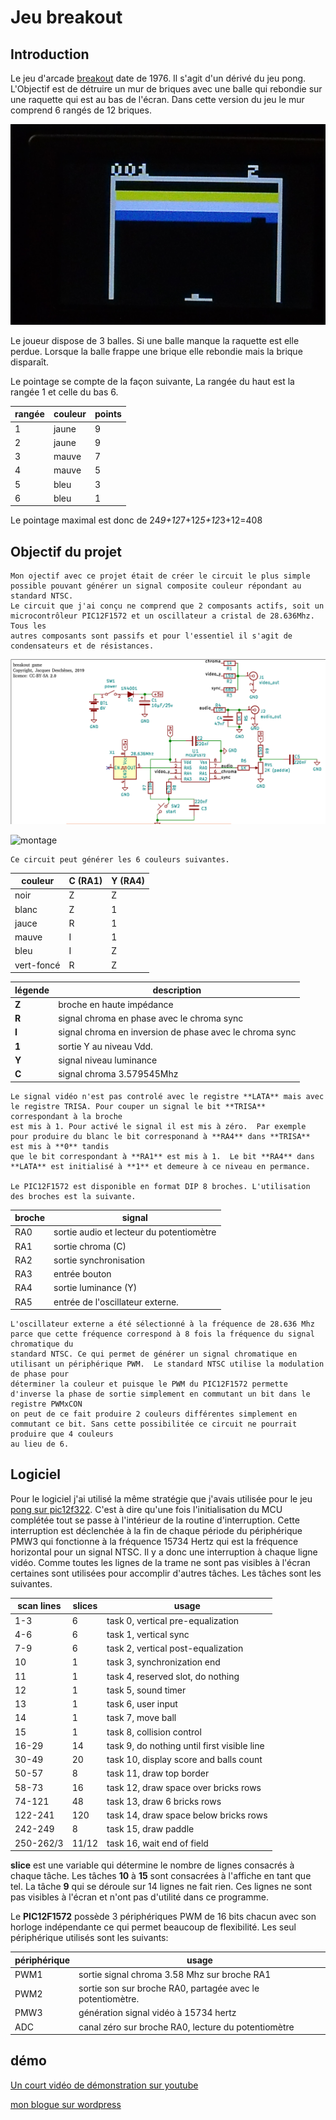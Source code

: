 Jeu breakout
============

Introduction
------------
  Le jeu d'arcade [breakout](https://fr.wikipedia.org/wiki/Breakout_(jeu_vid%C3%A9o,_1976)) date de 1976. Il s'agit d'un dérivé du jeu pong.
  L'Objectif est de détruire un mur de briques avec une balle qui rebondie sur une raquette qui est au bas de l'écran. Dans cette version
  du jeu le mur comprend 6 rangés de 12 briques. 
  
![écran du jeu](ecran.png)

  Le joueur dispose de 3 balles. Si une balle manque la raquette est elle perdue. Lorsque la balle frappe une brique elle rebondie mais la brique
  disparaît. 
  
  Le pointage se compte de la façon suivante, La rangée du haut est la rangée 1 et celle du bas 6.
  
  rangée | couleur | points
  -------|---------|--------
  1 | jaune | 9
  2 | jaune | 9
  3 | mauve | 7
  4 | mauve | 5
  5 | bleu | 3
  6 | bleu | 1
  
  Le pointage maximal est donc de 24*9+12*7+12*5+12*3+12=408
  
  
Objectif du projet
------------------
	Mon ojectif avec ce projet était de créer le circuit le plus simple possible pouvant générer un signal composite couleur répondant au standard NTSC.
	Le circuit que j'ai conçu ne comprend que 2 composants actifs, soit un microcontrôleur PIC12F1572 et un oscillateur a cristal de 28.636Mhz. Tous les
	autres composants sont passifs et pour l'essentiel il s'agit de condensateurs et de résistances.
	
![schématique](schematic-breakout_1572.png)  

![montage](montage.png)

	Ce circuit peut générer les 6 couleurs suivantes.
	
couleur      |  C (RA1) |  Y (RA4)
-------------|----------|-------------
noir       |    Z     |  Z
blanc      |    Z     |  1
jauce      |    R     |  1
mauve      |    I     |  1
bleu       |    I     |  Z
vert-foncé |    R     |  Z 
    

légende | description
---------|-----------
**Z** | broche en haute impédance
**R** | signal chroma en phase avec le chroma sync
**I** | signal chroma en inversion de phase avec le chroma sync
**1** | sortie Y au niveau Vdd.
**Y** | signal niveau luminance
**C** | signal chroma 3.579545Mhz
       
    Le signal vidéo n'est pas controlé avec le registre **LATA** mais avec le registre TRISA. Pour couper un signal le bit **TRISA** correspondant à la broche
    est mis à 1. Pour activé le signal il est mis à zéro.  Par exemple pour produire du blanc le bit corresponand à **RA4** dans **TRISA** est mis à **0** tandis
    que le bit correspondant à **RA1** est mis à 1.  Le bit **RA4** dans **LATA** est initialisé à **1** et demeure à ce niveau en permance.
    
	Le PIC12F1572 est disponible en format DIP 8 broches. L'utilisation des broches est la suivante.
	
broche |  signal
-------|--------
RA0  |  sortie audio et lecteur du potentiomètre
RA1  |  sortie chroma  (C)
RA2  |  sortie synchronisation
RA3  |  entrée bouton
RA4  |  sortie luminance (Y)
RA5  |  entrée de l'oscillateur externe.
      
    L'oscillateur externe a été sélectionné à la fréquence de 28.636 Mhz parce que cette fréquence correspond à 8 fois la fréquence du signal chromatique du 
    standard NTSC. Ce qui permet de générer un signal chromatique en utilisant un périphérique PWM.  Le standard NTSC utilise la modulation de phase pour
    déterminer la couleur et puisque le PWM du PIC12F1572 permette d'inverse la phase de sortie simplement en commutant un bit dans le registre PWMxCON
    on peut de ce fait produire 2 couleurs différentes simplement en commutant ce bit. Sans cette possibilitée ce circuit ne pourrait produire que 4 couleurs
    au lieu de 6.

Logiciel
---------

Pour le logiciel j'ai utilisé la même stratégie que j'avais utilisée pour le jeu [pong sur pic12f322](https://picatout.wordpress.com/2013/08/17/pong-sur-pic10f322/).
C'est à dire qu'une fois l'initialisation du MCU complétée tout se passe à l'intérieur de la routine d'interruption. Cette interruption est déclenchée à la fin de chaque période du périphérique PMW3 qui fonctionne à la fréquence 15734 Hertz qui est la fréquence horizontal pour un signal NTSC. Il y a donc une interruption à chaque ligne vidéo.  Comme toutes les lignes de la trame ne sont pas visibles à l'écran certaines sont utilisées pour accomplir d'autres tâches. Les tâches sont les suivantes.

scan lines  | slices  |   usage
-|-|-
1-3       |  6      | task 0, vertical pre-equalization
4-6       |  6      | task 1, vertical sync
7-9       |  6      | task 2, vertical post-equalization
10        |  1      | task 3, synchronization end
11        |  1      | task 4, reserved slot, do nothing    
12        |  1      | task 5, sound timer
13        |  1      | task 6, user input
14        |  1      | task 7, move ball
15        |  1      | task 8, collision control
16-29     |  14     | task 9, do nothing until first visible line    
30-49     |  20     | task 10, display score and balls count
50-57     |  8      | task 11, draw top border
58-73     |  16     | task 12, draw space over bricks rows
74-121    |  48     | task 13, draw 6 bricks rows
122-241   |  120	 | task 14, draw space below bricks rows
242-249   |  8      | task 15, draw paddle
250-262/3 |  11/12  | task 16, wait end of field    

**slice** est une variable qui détermine le nombre de lignes consacrés à chaque tâche. Les tâches **10** à **15** sont consacrées à l'affiche en tant que tel. La tâche **9** qui se déroule sur 14 lignes ne fait rien. Ces lignes ne sont pas visibles à l'écran et n'ont pas d'utilité dans ce programme.

Le **PIC12F1572** possède 3 périphériques PWM de 16 bits chacun avec son horloge indépendante ce qui permet beaucoup de flexibilité. Les seul périphérique utilisés sont les suivants:

périphérique | usage
-|-
PWM1| sortie signal chroma 3.58 Mhz sur broche RA1
PWM2| sortie son sur broche RA0, partagée avec le potentiomètre.
PMW3|génération signal vidéo à 15734 hertz
ADC| canal zéro sur broche RA0, lecture du potentiomètre
      

démo
----
[Un court vidéo de démonstration sur youtube](https://youtu.be/5JV19paUu_A)

[mon blogue sur wordpress](https://picatout.wordpress.com/)